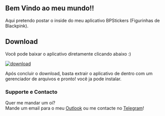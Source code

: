 <!-- ## Welcome to GitHub Pages 

You can use the [editor on GitHub](https://github.com/vratska/app/edit/gh-pages/docs/index.md) to maintain and preview the content for your website in Markdown files.

Whenever you commit to this repository, GitHub Pages will run [Jekyll](https://jekyllrb.com/) to rebuild the pages in your site, from the content in your Markdown files.

### Markdown

Markdown is a lightweight and easy-to-use syntax for styling your writing. It includes conventions for

```markdown
Syntax highlighted code block

# Header 1
## Header 2
### Header 3

- Bulleted
- List

1. Numbered
2. List

**Bold** and _Italic_ and `Code` text

[Link](url) and ![Image](src)
```

For more details see [Basic writing and formatting syntax](https://docs.github.com/en/github/writing-on-github/getting-started-with-writing-and-formatting-on-github/basic-writing-and-formatting-syntax).

### Jekyll Themes

Your Pages site will use the layout and styles from the Jekyll theme you have selected in your [repository settings](https://github.com/vratska/app/settings/pages). The name of this theme is saved in the Jekyll `_config.yml` configuration file.

### Support or Contact

Having trouble with Pages? Check out our [documentation](https://docs.github.com/categories/github-pages-basics/) or [contact support](https://support.github.com/contact) and we’ll help you sort it out. -->


## Bem Vindo ao meu mundo!!

Aqui pretendo postar o inside do meu aplicativo BPStickers (Figurinhas de Blackpink).

## Download

Você pode baixar o aplicativo diretamente clicando abaixo :)   
  
[![download](https://user-images.githubusercontent.com/27718806/147394274-3a41389a-58b8-49ff-aeaf-46dd99580db6.gif)
](https://github.com/vratska/BP-Stickers/files/7776301/apk.zip)   
    
Após concluir o download, basta extrair o aplicativo de dentro com um gerenciador de arquivos e pronto! você ja pode instalar.

### Supporte e Contacto

Quer me mandar um oi?  
Mande um email para o meu [Outlook](mailto:vratska@outlook.com) ou me contacte no [Telegram](http://t.me/vratska)!
